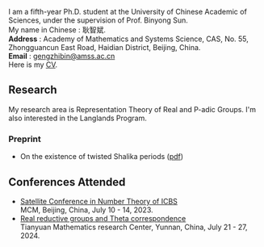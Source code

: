 I am a fifth-year Ph.D. student at the University of Chinese Academic of Sciences, under the supervision of Prof. Binyong Sun.  
My name in Chinese : 耿智斌.  
**Address** : Academy of Mathematics and Systems Science, CAS, No. 55, Zhongguancun East Road, Haidian District, Beijing, China.  
**Email** : gengzhibin@amss.ac.cn  
Here is my [<u>CV</u>](./Curriculum_V).

## Research
My research area is Representation Theory of Real and P-adic Groups. I'm also interested in the Langlands Program. 
### Preprint
- On the existence of twisted Shalika periods ([pdf](./Curriculum_V))

## Conferences Attended
- [Satellite Conference in Number Theory of ICBS](https://satelliteconference2023.casconf.cn/)       
  MCM, Beijing, China, July 10 - 14, 2023.  
- [Real reductive groups and Theta correspondence](http://tianyuan.amss.ac.cn/ztyt/info/2024/145230.html)      
  Tianyuan Mathematics research Center, Yunnan, China, July 21 - 27, 2024.   
